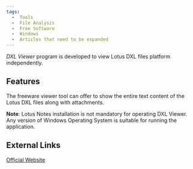 ```yaml
---
tags:
  -  Tools
  -  File Analysis
  -  Free Software
  -  Windows
  -  Articles that need to be expanded
---
```

*DXL Viewer* program is developed to view Lotus DXL files platform
independently.

## Features

The freeware viewer tool can offer to show the entire text content of
the Lotus DXL files along with attachments.

**Note**: Lotus Notes installation is not mandatory for operating DXL
Viewer. Any version of Windows Operating System is suitable for running
the application.

## External Links

[Official Website](http://www.systoolsgroup.com/)